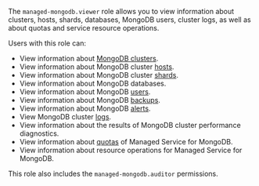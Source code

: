 The `managed-mongodb.viewer` role allows you to view information about clusters, hosts, shards, databases, MongoDB users, cluster logs, as well as about quotas and service resource operations.

Users with this role can:
* View information about [MongoDB clusters](../../managed-mongodb/concepts/index.md).
* View information about MongoDB cluster [hosts](../../managed-mongodb/concepts/instance-types.md).
* View information about MongoDB cluster [shards](../../managed-mongodb/concepts/sharding.md).
* View information about MongoDB databases.
* View information about MongoDB [users](../../managed-mongodb/concepts/users-and-roles.md).
* View information about MongoDB [backups](../../managed-mongodb/concepts/backup.md).
* View information about MongoDB [alerts](../../monitoring/concepts/alerting/alert.md).
* View MongoDB cluster [logs](../../managed-mongodb/operations/cluster-logs.md).
* View information about the results of MongoDB cluster performance diagnostics.
* View information about [quotas](../../managed-mongodb/concepts/limits.md#mmg-quotas) of Managed Service for MongoDB.
* View information about resource operations for Managed Service for MongoDB.

This role also includes the `managed-mongodb.auditor` permissions.

